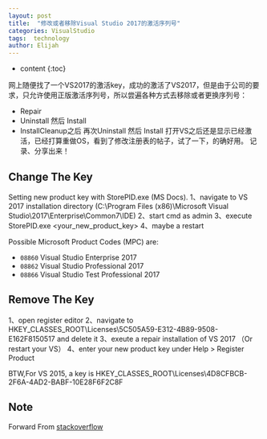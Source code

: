 ```yaml
---
layout: post
title:  "修改或者移除Visual Studio 2017的激活序列号"
categories: VisualStudio
tags:  technology
author: Elijah
---
```


* content
{:toc}

网上随便找了一个VS2017的激活key，成功的激活了VS2017，但是由于公司的要求，只允许使用正版激活序列号，所以尝遍各种方式去移除或者更换序列号：
- Repair
- Uninstall 然后 Install
- InstallCleanup之后 再次Uninstall 然后 Install
打开VS之后还是显示已经激活，已经打算重做OS，看到了修改注册表的帖子，试了一下，的确好用。
记录、分享出来！





## Change The Key

Setting new product key with StorePID.exe (MS Docs).
1、navigate to VS 2017 installation directory 
(C:\Program Files (x86)\Microsoft Visual Studio\2017\Enterprise\Common7\IDE)
2、start cmd as admin
3、execute StorePID.exe <your_new_product_key> <MPC>
4、maybe a restart

Possible Microsoft Product Codes (MPC) are:

* `08860` Visual Studio Enterprise 2017
* `08862` Visual Studio Professional 2017
* `08866` Visual Studio Test Professional 2017


## Remove The Key

1、open register editor
2、navigate to HKEY_CLASSES_ROOT\Licenses\5C505A59-E312-4B89-9508-E162F8150517 and delete it
3、exeute a repair installation of VS 2017 （Or restart your VS）
4、enter your new product key under Help > Register Product

BTW,For VS 2015, a key is
HKEY_CLASSES_ROOT\Licenses\4D8CFBCB-2F6A-4AD2-BABF-10E28F6F2C8F

## Note
Forward From [stackoverflow](https://stackoverflow.com/questions/46731291/how-to-change-visual-studio-2017-license-key)
